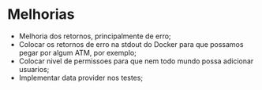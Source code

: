 # Melhorias

- Melhoria dos retornos, principalmente de erro;
- Colocar os retornos de erro na stdout do Docker para que possamos pegar por algum ATM, por exemplo;
- Colocar nivel de permissoes para que nem todo mundo possa adicionar usuarios;
- Implementar data provider nos testes;
